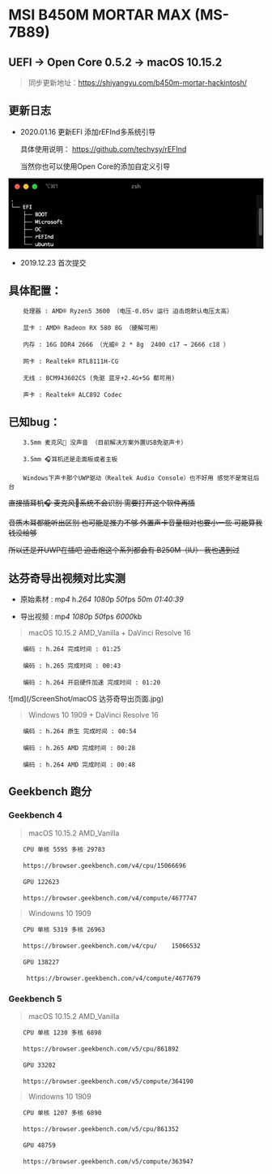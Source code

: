 # MSI B450M MORTAR MAX (MS-7B89)

## UEFI → Open Core 0.5.2 → macOS 10.15.2

> 同步更新地址：https://shiyangyu.com/b450m-mortar-hackintosh/

## 更新日志

 + 2020.01.16 更新EFI 添加rEFInd多系统引导
 
      具体使用说明： https://github.com/techysy/rEFInd
        
      当然你也可以使用Open Core的添加自定义引导

  ![EFI](/ScreenShot/EFI.jpg) 

 + 2019.12.23 首次提交
        
## 具体配置：

        处理器 : AMD® Ryzen5 3600 （电压-0.05v 运行 迫击炮默认电压太高）
 
        显卡 : AMD® Radeon RX 580 8G （硬解可用）
    
        内存 : 16G DDR4 2666 （光威® 2 * 8g  2400 c17 → 2666 c18 ）
        
        网卡 : Realtek® RTL8111H-CG
        
        无线 : BCM943602CS (免驱 蓝牙+2.4G+5G 都可用)

        声卡 : Realtek® ALC892 Codec
    
## 已知bug：

        3.5mm 麦克风🎤 没声音 （目前解决方案外置USB免驱声卡）

        3.5mm 🎧耳机还是走面板或者主板

        Windows下声卡那个UWP驱动（Realtek Audio Console）也不好用 感觉不是常驻后台 
        
  ~~直接插耳机🎧 麦克风🎤系统不会识别 需要打开这个软件再插~~

  ~~音质木耳都能听出区别 也可能是推力不够 外置声卡音量相对也要小一些 可能算我钱没给够~~
  
  ~~所以还是开UWP在插吧 迫击炮这个系列都会有 B250M（IU） 我也遇到过~~
  
## 达芬奇导出视频对比实测

   + 原始素材 : mp*4* h.*264* *1080*p *50*fps *50*m *01:40:39*
    
   + 导出视频 : mp*4* *1080*p *50*fps *6000*kb 

> macOS 10.15.2 AMD_Vanilla + DaVinci Resolve 16
   
        编码 : h.264 完成时间 : 01:25

        编码 : h.265 完成时间 : 00:43

        编码 : h.264 开启硬件加速 完成时间 : 01:20
        
![md](/ScreenShot/macOS 达芬奇导出页面.jpg)
    
> Windows 10 1909 + DaVinci Resolve 16
      
        编码 : h.264 原生 完成时间 : 00:54

        编码 : h.265 AMD 完成时间 : 00:28

        编码 : h.264 AMD 完成时间 : 00:48

## Geekbench 跑分

### Geekbench 4 

> macOS 10.15.2 AMD_Vanilla
            
        CPU 单核 5595 多核 29783  

        https://browser.geekbench.com/v4/cpu/15066696

        GPU 122623   
        
        https://browser.geekbench.com/v4/compute/4677747

> Windowns 10 1909

        CPU 单核 5319 多核 26963  
        
        https://browser.geekbench.com/v4/cpu/    15066532

        GPU 138227
        
         https://browser.geekbench.com/v4/compute/4677679

### Geekbench 5
    
> macOS 10.15.2 AMD_Vanilla

        CPU 单核 1230 多核 6898 
          
        https://browser.geekbench.com/v5/cpu/861892

        GPU 33202 
            
        https://browser.geekbench.com/v5/compute/364190

> Windowns 10 1909

        CPU 单核 1207 多核 6890 
            
        https://browser.geekbench.com/v5/cpu/861352
    
        GPU 48759 
            
        https://browser.geekbench.com/v5/compute/363947
